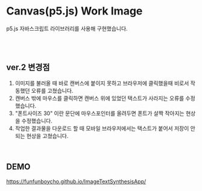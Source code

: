 # Canvas(p5.js) Work Image
p5.js 자바스크립트 라이브러리를 사용해 구현했습니다.

<br />
<br />

## ver.2 변경점
1. 이미지를 불러올 때 바로 캔버스에 붙이지 못하고 브라우저에 클릭했을때 비로서 작동했던 오류를 고쳤습니다.
2. 캔버스 밖에 마우스를 클릭하면 캔버스 위에 있었던 택스트가 사라지는 오류를 수정했습니다.
3. "폰트사이즈 30" 이란 문단에 마우스포인터를 올려두면 폰트가 살짝 작아지는 현상을 수정했습니다.
4. 작업한 결과물을 다운로드 할 때 모바일 브라우저에서는 택스트가 붙어서 저장이 안되는 현상을 고쳤습니다. 


<br />

## DEMO
https://funfunboycho.github.io/ImageTextSynthesisApp/


